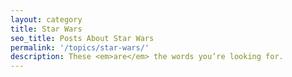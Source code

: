 ```yaml
---
layout: category
title: Star Wars
seo_title: Posts About Star Wars
permalink: '/topics/star-wars/'
description: These <em>are</em> the words you’re looking for.
---
```

